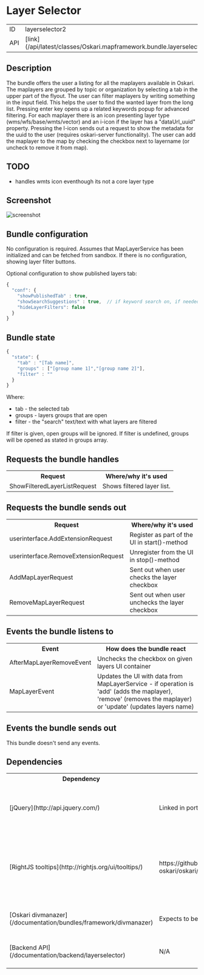 # Layer Selector

<table class="table">
  <tr>
    <td>ID</td><td>layerselector2</td>
  </tr>
  <tr>
    <td>API</td><td>[link](/api/latest/classes/Oskari.mapframework.bundle.layerselector2.LayerSelectorBundleInstance.html)</td>
  </tr>
</table>

## Description

The bundle offers the user a listing for all the maplayers available in Oskari. The maplayers are grouped by topic or organization by selecting a tab in the upper part of the flyout. The user can filter maplayers by writing something in the input field. This helps the user to find the wanted layer from the long list. Pressing enter key opens up a related keywords popup for advanced filtering. For each maplayer there is an icon presenting layer type (wms/wfs/base/wmts/vector) and an i-icon if the layer has a "dataUrl_uuid" property. Pressing the I-icon sends out a request to show the metadata for the uuid to the user (requires oskari-server functionality). The user can add the maplayer to the map by checking the checkbox next to layername (or uncheck to remove it from map).

## TODO

* handles wmts icon eventhough its not a core layer type

## Screenshot

![screenshot](/images/bundles/layerselector2.png)

## Bundle configuration

No configuration is required. Assumes that MapLayerService has been initialized and can be fetched from sandbox.
If there is no configuration, showing layer filter buttons.

Optional configuration to show published layers tab:

```javascript
{
  "conf": {
    "showPublishedTab" : true,
    "showSearchSuggestions" : true,  // if keyword search on, if needed
    "hideLayerFilters": false
  }
}
```

## Bundle state

```javascript
{
  "state": {
    "tab" : "[Tab name]",
    "groups" : ["[group name 1]","[group name 2]"],
    "filter" : ""
  }
}
```

Where:

* tab - the selected tab
* groups - layers groups that are open
* filter - the "search" text/text with what layers are filtered

If filter is given, open groups will be ignored. If filter is undefined, groups will be opened as stated in groups array.

## Requests the bundle handles

<table class="table">
  <tr>
    <th>Request</th><th> Where/why it's used</th>
  </tr>
  <tr>
    <td>ShowFilteredLayerListRequest</td><td>Shows filtered layer list.</td>
  </tr>
</table>


## Requests the bundle sends out

<table class="table">
  <tr>
    <th> Request </th><th> Where/why it's used</th>
  </tr>
  <tr>
    <td> userinterface.AddExtensionRequest </td><td> Register as part of the UI in start()-method</td>
  </tr>
  <tr>
    <td> userinterface.RemoveExtensionRequest </td><td> Unregister from the UI in stop()-method</td>
  </tr>
  <tr>
    <td> AddMapLayerRequest </td><td> Sent out when user checks the layer checkbox</td>
  </tr>
  <tr>
    <td> RemoveMapLayerRequest </td><td> Sent out when user unchecks the layer checkbox</td>
  </tr>
</table>

## Events the bundle listens to

<table class="table">
  <tr>
    <th> Event </th><th> How does the bundle react</th>
  </tr>
  <tr>
    <td> AfterMapLayerRemoveEvent </td><td> Unchecks the checkbox on given layers UI container</td>
  </tr>
  <tr>
    <td> MapLayerEvent </td><td> Updates the UI with data from MapLayerService - if operation is 'add' (adds the maplayer), 'remove' (removes the maplayer) or 'update' (updates layers name)</td>
  </tr>
</table>

## Events the bundle sends out

This bundle doesn't send any events.

## Dependencies

<table class="table">
  <tr>
    <th> Dependency </th><th> Linked from </th><th> Purpose </th>
  </tr>
  <tr>
    <td> [jQuery](http://api.jquery.com/) </td>
    <td> Linked in portal theme </td>
    <td> Used to create the component UI from begin to end</td>
  </tr>
  <tr>
    <td> [RightJS tooltips](http://rightjs.org/ui/tooltips/) </td>
    <td> https://github.com/nls-oskari/oskari/blob/master/libraries/rightjs/javascripts/right/tooltips.js </td>
    <td> RightJS UI component for showing tooltips - used to show tooltips on layer icons</td>
  </tr>
  <tr>
    <td> [Oskari divmanazer](/documentation/bundles/framework/divmanazer) </td>
    <td> Expects to be present in application setup </td>
    <td> Oskari's Div handler bundle</td>
  </tr>
  <tr>
    <td> [Backend API](/documentation/backend/layerselector) </td>
    <td> N/A </td>
    <td> Get all Maplayers from backend</td>
  </tr>
</table>
